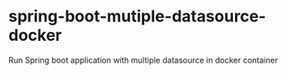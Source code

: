 # spring-boot-mutiple-datasource-docker
Run Spring boot application with multiple datasource in docker container
